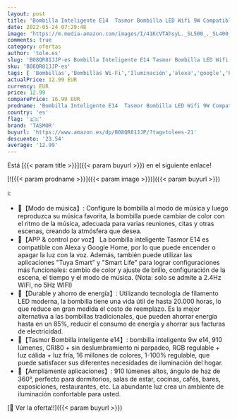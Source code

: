```yaml
---
layout: post
title: 'Bombilla Inteligente E14  Tasmor Bombilla LED Wifi 9W Compatible con Alexa  Google Home y Smart Life  2700K-6500K RGBW Regulable 16 Millones de Colores  910LM Súper brillantes  CRI80+  2PCS'
date: 2022-05-24 07:29:48
image: 'https://m.media-amazon.com/images/I/41KcVTAhsyL._SL500_._SL400_.jpg'
comments: true
category: ofertas
author: 'tole.es'
slug: 'B08QR81JJP-es Bombilla Inteligente E14 Tasmor Bombilla LED Wifi 9W...'
sku: 'B08QR81JJP-es'
tags: [ 'Bombillas','Bombillas Wi-Fi','Iluminación','alexa','google','home','tasmor','🇪🇸', ]
actualPrice: 12.99 EUR
currency: EUR
price: 12.99
comparePrice: 16.99 EUR
prodname: 'Bombilla Inteligente E14  Tasmor Bombilla LED Wifi 9W Compatible con Alexa  Google Home y Smart Life  2700K-6500K RGBW Regulable 16 Millones de Colores  910LM Súper brillantes  CRI80+  2PCS'
country: 'es'
flag: '🇪🇸'
brand: 'TASMOR'
buyurl: 'https://www.amazon.es/dp/B08QR81JJP/?tag=tolees-21'
descuento: '23.54'
average: '12.99'
---
```


Está [{{< param title >}}]({{< param buyurl >}}) en el siguiente enlace!

[![{{< param prodname >}}]({{< param image >}})]({{< param buyurl >}})

ℹ️:

- 🌈【Modo de música】: Configure la bombilla al modo de música y luego reproduzca su música favorita, la bombilla puede cambiar de color con el ritmo de la música, adecuada para varias reuniones, citas y otras escenas, creando la atmósfera que desea.
- 🌈【APP & control por voz】 La bombilla inteligente Tasmor E14 es compatible con Alexa y Google Home, por lo que puede encender o apagar la luz con la voz. Además, también puede utilizar las aplicaciones "Tuya Smart" y "Smart Life" para lograr configuraciones más funcionales: cambio de color y ajuste de brillo, configuración de la escena, el tiempo y el modo de música. (Nota: solo se admite a 2.4Hz WIFI, no 5Hz WIFI)
- 🌈【Durable y ahorro de energía】: Utilizando tecnología de filamento LED moderna, la bombilla tiene una vida útil de hasta 20.000 horas, lo que reduce en gran medida el costo de reemplazo. Es la mejor alternativa a las bombillas tradicionales, que pueden ahorrar energía hasta en un 85%, reducir el consumo de energía y ahorrar sus facturas de electricidad.
- 🌈【Tasmor Bombilla inteligente e14】: bombilla inteligente 9w e14, 910 lúmenes, CRI80 + sin deslumbramiento ni parpadeo, RGB regulable + luz cálida + luz fría, 16 millones de colores, 1-100% regulable, que puede satisfacer sus diferentes necesidades de iluminación del hogar.
- 🌈【Ampliamente aplicaciones】: 910 lúmenes altos, ángulo de haz de 360°, perfecto para dormitorios, salas de estar, cocinas, cafés, bares, exposiciones, restaurantes, etc. La abundante luz crea un ambiente de iluminación confortable para usted.

[🛒 Ver la oferta!!]({{< param buyurl >}})
